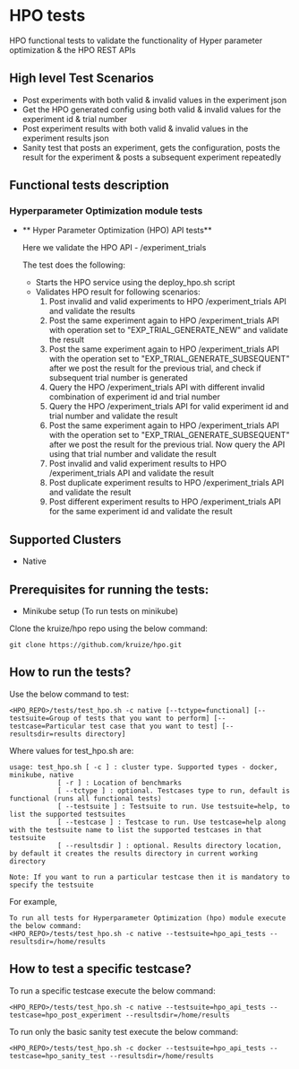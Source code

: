 # **HPO tests**


HPO functional tests to validate the functionality of Hyper parameter optimization & the HPO REST APIs

## High level Test Scenarios

- Post experiments with both valid & invalid values in the experiment json
- Get the HPO generated config using both valid & invalid values for the experiment id & trial number
- Post experiment results with both valid & invalid values in the experiment results json
- Sanity test that posts an experiment, gets the configuration, posts the result for the experiment & posts a subsequent experiment repeatedly

## Functional tests description

### Hyperparameter Optimization module tests

- ** Hyper Parameter Optimization (HPO) API tests**

  Here we validate the HPO API - /experiment_trials
  
  The test does the following:

  - Starts the HPO service using the deploy_hpo.sh script
  - Validates HPO result for following scenarios:
  	1. Post invalid and valid experiments to HPO /experiment_trials API and validate the results
  	2. Post the same experiment again to HPO /experiment_trials API with operation set to "EXP_TRIAL_GENERATE_NEW" and validate the result
  	3. Post the same experiment again to HPO /experiment_trials API with the operation set to "EXP_TRIAL_GENERATE_SUBSEQUENT" after we post the result for the previous trial, and check if subsequent trial number is generated
  	4. Query the HPO /experiment_trials API with different invalid combination of experiment id and trial number
  	5. Query the HPO /experiment_trials API for valid experiment id and trial number and validate the result
  	6. Post the same experiment again to HPO /experiment_trials API with the operation set to "EXP_TRIAL_GENERATE_SUBSEQUENT" after we post the result for the previous trial. Now query the API using that trial number and validate the result
  	7. Post invalid and valid experiment results to HPO /experiment_trials API and validate the result
  	8. Post duplicate experiment results to HPO /experiment_trials API and validate the result
  	9. Post different experiment results to HPO /experiment_trials API for the same experiment id and validate the result

## Supported Clusters
- Native

## Prerequisites for running the tests:

- Minikube setup (To run tests on minikube) 

Clone the kruize/hpo repo using the below command:

```
git clone https://github.com/kruize/hpo.git

```

## How to run the tests?

Use the below command to test:

```
<HPO_REPO>/tests/test_hpo.sh -c native [--tctype=functional] [--testsuite=Group of tests that you want to perform] [--testcase=Particular test case that you want to test] [--resultsdir=results directory]
```

Where values for test_hpo.sh are:

```
usage: test_hpo.sh [ -c ] : cluster type. Supported types - docker, minikube, native
			[ -r ] : Location of benchmarks
			[ --tctype ] : optional. Testcases type to run, default is functional (runs all functional tests)
			[ --testsuite ] : Testsuite to run. Use testsuite=help, to list the supported testsuites
			[ --testcase ] : Testcase to run. Use testcase=help along with the testsuite name to list the supported testcases in that testsuite
			[ --resultsdir ] : optional. Results directory location, by default it creates the results directory in current working directory

Note: If you want to run a particular testcase then it is mandatory to specify the testsuite

```

For example,

```
To run all tests for Hyperparameter Optimization (hpo) module execute the below command:
<HPO_REPO>/tests/test_hpo.sh -c native --testsuite=hpo_api_tests --resultsdir=/home/results
```

## How to test a specific testcase?

To run a specific testcase execute the below command:
```
<HPO_REPO>/tests/test_hpo.sh -c native --testsuite=hpo_api_tests --testcase=hpo_post_experiment --resultsdir=/home/results
```

To run only the basic sanity test execute the below command:
```
<HPO_REPO>/tests/test_hpo.sh -c docker --testsuite=hpo_api_tests --testcase=hpo_sanity_test --resultsdir=/home/results
```
